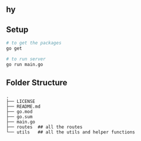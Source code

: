 ## hy 


## Setup 

```bash 
# to get the packages
go get 

# to run server
go run main.go

```

## Folder Structure

```
.
├── LICENSE
├── README.md
├── go.mod
├── go.sum
├── main.go
├── routes  ## all the routes 
└── utils   ## all the utils and helper functions

```
